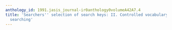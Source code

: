 ```yaml
---
anthology_id: 1991.jasis_journal-ir0anthology0volumeA42A7.4
title: 'Searchers'' selection of search keys: II. Controlled vocabulary or free-text
  searching'
---
```

